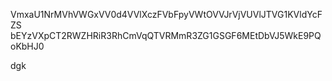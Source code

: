 VmxaU1NrMVhVWGxVV0d4VVlXczFVbFpyVWtOVVJrVjVUVlJTVG1KVldYcFZS
bEYzVXpCT2RWZHRiR3RhCmVqQTVRMmR3ZG1GSGF6MEtDbVJ5WkE9PQoKbHJ0

dgk